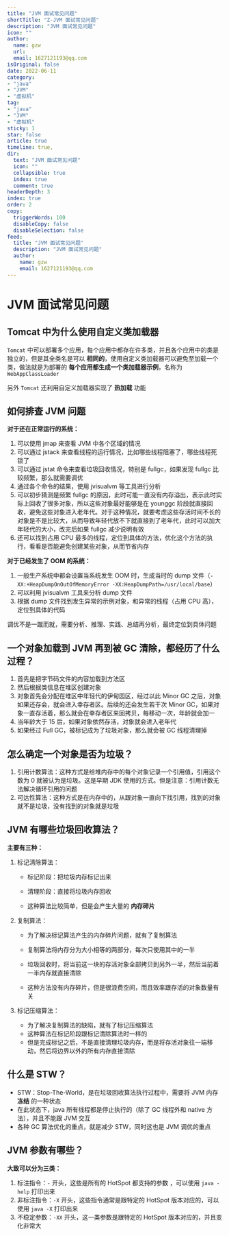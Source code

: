 ```yaml
---
title: "JVM 面试常见问题"
shortTitle: "Z-JVM 面试常见问题"
description: "JVM 面试常见问题"
icon: ""
author: 
  name: gzw
  url: 
  email: 1627121193@qq.com
isOriginal: false
date: 2022-06-11
category: 
- "java"
- "JVM"
- "虚拟机"
tag:
- "java"
- "JVM"
- "虚拟机"
sticky: 1
star: false
article: true
timeline: true,
dir:
  text: "JVM 面试常见问题"
  icon: ""
  collapsible: true
  index: true
  comment: true
headerDepth: 3
index: true
order: 2
copy:
  triggerWords: 100
  disableCopy: false
  disableSelection: false
feed:
  title: "JVM 面试常见问题"
  description: "JVM 面试常见问题"
  author:
    name: gzw
    email: 1627121193@qq.com
---
```




# JVM 面试常见问题



## Tomcat 中为什么使用自定义类加载器

`Tomcat` 中可以部署多个应用，每个应用中都存在许多类，并且各个应用中的类是独立的，但是其全类名是可以 **相同的**，使用自定义类加载器可以避免至加载一个类，做法就是为部署的 **每个应用都生成一个类加载器示例**，名称为 `WebAppClassLoader`

另外 `Tomcat` 还利用自定义加载器实现了 **热加载** 功能





## 如何排查 JVM 问题

**对于还在正常运行的系统：**

1. 可以使用 jmap 来查看 JVM 中各个区域的情况
2. 可以通过 jstack 来查看线程的运行情况，比如哪些线程阻塞了，哪些线程死锁了
3. 可以通过 jstat 命令来查看垃圾回收情况，特别是 fullgc，如果发现 fullgc 比较频繁，那么就需要调优
4. 通过各个命令的结果，使用 jvisualvm 等工具进行分析
5. 可以初步猜测是频繁 fullgc 的原因，此时可能一直没有内存溢出，表示此时实际上回收了很多对象，所以这些对象最好能够是在 younggc 阶段就直接回收，避免这些对象进入老年代。对于这种情况，就要考虑这些存活时间不长的对象是不是比较大，从而导致年轻代放不下就直接到了老年代，此时可以加大年轻代的大小，改完后如果 fullgc 减少说明有效
6. 还可以找到占用 CPU 最多的线程，定位到具体的方法，优化这个方法的执行，看看是否能避免创建某些对象，从而节省内存

**对于已经发生了 OOM 的系统：**

1. 一般生产系统中都会设置当系统发生 OOM 时，生成当时的 dump 文件（`-XX:+HeapDumpOnOutOfMemoryError -XX:HeapDumpPath=/usr/local/base`）
2. 可以利用 jvisualvm 工具来分析 dump 文件
3. 根据 dump 文件找到发生异常的示例对象，和异常的线程（占用 CPU 高），定位到具体的代码

调优不是一蹴而就，需要分析、推理、实践、总结再分析，最终定位到具体问题







## 一个对象加载到 JVM 再到被 GC 清除，都经历了什么过程？

1. 首先是把字节码文件的内容加载到方法区
2. 然后根据类信息在堆区创建对象
3. 对象首先会分配在堆区中年轻代的伊甸园区，经过以此 Minor GC 之后，对象如果还存会，就会进入幸存者区。后续的还会发生若干次 Minor GC，如果对象一直存活着，那么就会在幸存者区来回拷贝，每移动一次，年龄就会加一
4. 当年龄大于 15 后，如果对象依然存活，对象就会进入老年代
5. 如果经过 Full GC，被标记成为了垃圾对象，那么就会被 GC 线程清理掉





## 怎么确定一个对象是否为垃圾？

1. 引用计数算法：这种方式是给堆内存中的每个对象记录一个引用值，引用这个数为 0 就被认为是垃圾。这是早期 JDK 使用的方式。但是注意：引用计数无法解决循环引用的问题
2. 可达性算法：这种方式是在内存中的，从跟对象一直向下找引用，找到的对象就不是垃圾，没有找到的对象就是垃圾





## JVM 有哪些垃圾回收算法？

**主要有三种：**

1. 标记清除算法：

   - 标记阶段：把垃圾内存标记出来

   - 清理阶段：直接将垃圾内存回收

   - 这种算法比较简单，但是会产生大量的 **内存碎片**

2. 复制算法：

   - 为了解决标记算法产生的内存碎片问题，就有了复制算法

   - 复制算法将内存分为大小相等的两部分，每次只使用其中的一半
   - 垃圾回收时，将当前这一块的存活对象全部拷贝到另外一半，然后当前着一半内存就直接清除
   - 这种方法没有内存碎片，但是很浪费空间，而且效率跟存活的对象数量有关

3. 标记压缩算法：

   - 为了解决复制算法的缺陷，就有了标记压缩算法
   - 这种算法在标记阶段跟标记清除算法时一样的
   - 但是完成标记之后，不是直接清理垃圾内存，而是将存活对象往一端移动，然后将边界以外的所有内存直接清除







## 什么是 STW？

- STW：Stop-The-World，是在垃圾回收算法执行过程中，需要将 JVM 内存 **冻结** 的一种状态
- 在此状态下，java 所有线程都是停止执行的（除了 GC 线程外和 native 方法），并且不能跟 JVM 交互
- 各种 GC 算法优化的重点，就是减少 STW，同时这也是 JVM 调优的重点





## JVM 参数有哪些？

**大致可以分为三类：**

1. 标注指令：`-` 开头，这些是所有的 HotSpot 都支持的参数 ，可以使用 `java -help` 打印出来
2. 非标注指令：`-X` 开头，这些指令通常是跟特定的 HotSpot 版本对应的，可以使用 `java -X` 打印出来
3. 不稳定参数：`-XX` 开头，这一类参数是跟特定的 HotSpot 版本对应的，并且变化非常大













